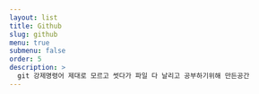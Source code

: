 ```yaml
---
layout: list
title: Github
slug: github
menu: true
submenu: false
order: 5
description: >
  git 강제명령어 제대로 모르고 썻다가 파일 다 날리고 공부하기위해 만든공간
---
```

